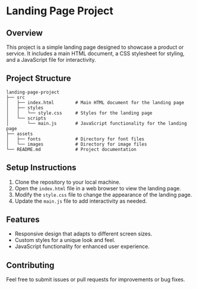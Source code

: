 # Landing Page Project

## Overview
This project is a simple landing page designed to showcase a product or service. It includes a main HTML document, a CSS stylesheet for styling, and a JavaScript file for interactivity.

## Project Structure
```
landing-page-project
├── src
│   ├── index.html        # Main HTML document for the landing page
│   ├── styles
│   │   └── style.css     # Styles for the landing page
│   └── scripts
│       └── main.js       # JavaScript functionality for the landing page
├── assets
│   ├── fonts             # Directory for font files
│   └── images            # Directory for image files
└── README.md             # Project documentation
```

## Setup Instructions
1. Clone the repository to your local machine.
2. Open the `index.html` file in a web browser to view the landing page.
3. Modify the `style.css` file to change the appearance of the landing page.
4. Update the `main.js` file to add interactivity as needed.

## Features
- Responsive design that adapts to different screen sizes.
- Custom styles for a unique look and feel.
- JavaScript functionality for enhanced user experience.

## Contributing
Feel free to submit issues or pull requests for improvements or bug fixes.